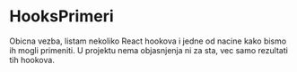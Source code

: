 # HooksPrimeri

Obicna vezba, listam nekoliko React hookova i jedne od nacine kako bismo ih mogli primeniti. U projektu nema objasnjenja ni za sta, vec samo rezultati tih hookova.
